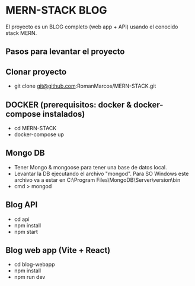 # MERN-STACK BLOG

El proyecto es un BLOG completo (web app + API) usando el conocido stack MERN.

## Pasos para levantar el proyecto

## Clonar proyecto

- git clone git@github.com:RomanMarcos/MERN-STACK.git

## DOCKER (prerequisitos: docker & docker-compose instalados)

- cd MERN-STACK
- docker-compose up

## Mongo DB

- Tener Mongo & mongoose para tener una base de datos local.
- Levantar la DB ejecutando el archivo "mongod". Para SO Windows este archivo va a estar en C:\Program Files\MongoDB\Server\version\bin
- cmd > mongod

## Blog API

- cd api
- npm install
- npm start

## Blog web app (Vite + React)

- cd blog-webapp
- npm install
- npm run dev
